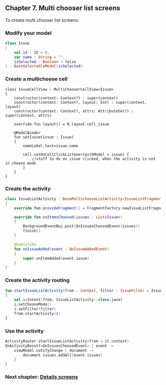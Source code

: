 ## Chapter 7. Multi chooser list screens

To create multi chooser list screens:

### Modify your model

```kotlin
class Issue
(
    val id : ID = 0,
    var name : String = "",
    isSelected : Boolean = false
) : BaseSelectableModel(isSelected)
```

### Create a multichoose cell

```
class IssueCellView : MultiChooserCellView<Issue>
{
    constructor(context: Context?) : super(context)
    constructor(context: Context?, layout: Int) : super(context, layout)
    constructor(context: Context?, attrs: AttributeSet?) : super(context, attrs)

    override fun layout() = R.layout.cell_issue

    @ModelBinder
    fun setIssue(issue : Issue)
    {
        nameLabel.text=issue.name

        cell.setOnCellClickListener(withModel = issue) {
            //stuff to do on issue clicked, when the activity is not in choose mode
        }
    }
}
```

### Create the activity

```kotlin
class IssueListActivity : BaseMultichooseListActivity<IssueListFragment, Issue>()
{
    override fun provideFragment() = FragmentFactory.newIssueListFragment()

    override fun onItemsChoosed(issues : List<Issue>)
    {
        BackgroundEventBus.post(OnIssuesChoosedEvent(issues))
        finish()
    }

    @Subscribe
    fun onIssueAdded(event : OnIssueAddedEvent)
    {
        super.onItemAdded(event.issue)
    }
}
```

### Create the activity routing

```kotlin
fun startIssueListActivity(from : Context, filter : IssueFilter = IssueFilter())
{
    val i=Intent(from, IssueListActivity::class.java)
    i.setChooseMode()
    i.setFilter(filter)
    from.startActivity(i)
}
```

### Use the activity

```kotlin
ActivityRouter.startIssueListActivity(from = it.context)
OnActivityResult<OnIssuesChoosedEvent> { event ->
    viewModel.notifyChange { document ->
        document.issues.addAll(event.issues)
    }
}
```

### Next chapter: [Details screens](https://github.com/andob/DobDroidMVVM/blob/master/tutorial/details.md)
